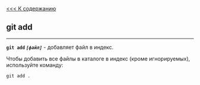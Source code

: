 [<<< К содержанию](./readme_1.md)

## **git add**
---
**`git add` *`[файл]`*** - добавляет файл в индекс.

Чтобы добавить все файлы в каталоге в индекс (кроме игнорируемых), используйте команду:

```bash-
git add . 
```